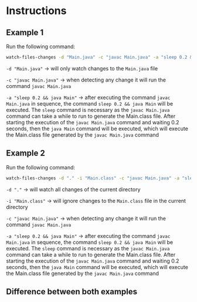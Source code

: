 # Instructions

## Example 1

Run the following command:

```bash
watch-files-changes -d "Main.java" -c "javac Main.java" -a "sleep 0.2 && java Main"
```

`-d "Main.java"` -> will only watch changes to the `Main.java` file

`-c "javac Main.java"` -> when detecting any change it will run the command `javac Main.java`

`-a "sleep 0.2 && java Main"` -> after executing the command `javac Main.java` in sequence, the command `sleep 0.2 && java Main` will be executed. The `sleep` command is necessary as the `javac Main.java` command can take a while to run to generate the Main.class file. After starting the execution of the `javac Main.java` command and waiting 0.2 seconds, then the `java Main` command will be executed, which will execute the Main.class file generated by the `javac Main.java` command

## Example 2

Run the following command:

```bash
watch-files-changes -d "." -i "Main.class" -c "javac Main.java" -a "sleep 0.2 && java Main"
```

`-d "."` -> will watch all changes of the current directory

`-i "Main.class"` -> will ignore changes to the `Main.class` file in the current directory

`-c "javac Main.java"` -> when detecting any change it will run the command `javac Main.java`

`-a "sleep 0.2 && java Main"` -> after executing the command `javac Main.java` in sequence, the command `sleep 0.2 && java Main` will be executed. The `sleep` command is necessary as the `javac Main.java` command can take a while to run to generate the Main.class file. After starting the execution of the `javac Main.java` command and waiting 0.2 seconds, then the `java Main` command will be executed, which will execute the Main.class file generated by the `javac Main.java` command

## Difference between both examples
